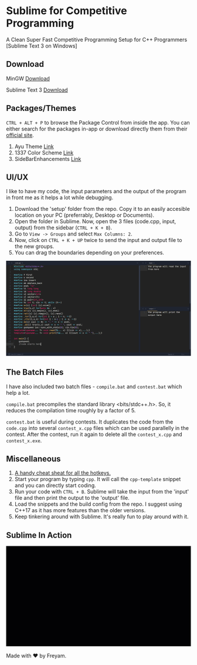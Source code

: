 # Sublime for Competitive Programming
A Clean Super Fast Competitive Programming Setup for C++ Programmers [Sublime Text 3 on Windows]


## Download
MinGW [Download](https://sourceforge.net/projects/mingw/files/latest/download "Download Link")

Sublime Text 3 [Download](https://www.sublimetext.com/3 "Download Link")


## Packages/Themes
`CTRL + ALT + P` to browse the Package Control from inside the app. You can either search for the packages in-app or download directly them from their [official site](https://packagecontrol.io/).

1. Ayu Theme [Link](https://packagecontrol.io/packages/ayu "Download Link")
2. 1337 Color Scheme [Link](https://packagecontrol.io/packages/1337%20Color%20Scheme "Download Link")
3. SideBarEnhancements [Link](https://packagecontrol.io/packages/SideBarEnhancements "Download Link")


## UI/UX
I like to have my code, the input parameters and the output of the program in front me as it helps a lot while debugging.

1. Download the 'setup' folder from the repo. Copy it to an easily accesible location on your PC (preferrably, Desktop or Documents).
2. Open the folder in Sublime. Now, open the 3 files (code.cpp, input, output) from the sidebar (`CTRL + K + B`).
3. Go to `View -> Groups` and select `Max Columns: 2`. 
4. Now, click on `CTRL + K + UP` twice to send the input and output file to the new groups.
5. You can drag the boundaries depending on your preferences.


![Screenshot](/src/theme.png?raw=true "My Setup")


## The Batch Files
I have also included two batch files - `compile.bat` and `contest.bat` which help a lot.

`compile.bat` precompiles the standard library <bits/stdc++.h>. So, it reduces the compilation time roughly by a factor of 5.

`contest.bat` is useful during contests. It duplicates the code from the `code.cpp` into several `contest_x.cpp` files which can be used parallelly in the contest. After the contest, run it again to delete all the `contest_x.cpp` and `contest_x.exe`.


## Miscellaneous
1. [A handy cheat sheat for all the hotkeys.](https://www.shortcutfoo.com/app/dojos/sublime-text-3-win/cheatsheet "Must Learn")
2. Start your program by typing `cpp`. It will call the `cpp-template` snippet and you can directly start coding.
3. Run your code with `CTRL + B`. Sublime will take the input from the 'input' file and then print the output to the 'output' file.
4. Load the snippets and the build config from the repo. I suggest using C++17 as it has more features than the older versions.
5. Keep tinkering around with Sublime. It's really fun to play around with it.


## Sublime In Action
![SPEEEED!](/src/animation.gif "Sample Code")


Made with :heart: by Freyam.

